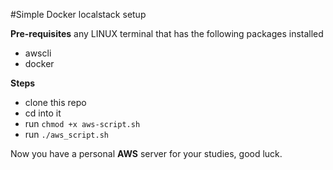 #Simple Docker localstack setup

**Pre-requisites**
any LINUX terminal that has the following packages installed
* awscli
* docker
  
**Steps**
* clone this repo
* cd into it
* run `chmod +x aws-script.sh`
* run `./aws_script.sh`

Now you have a personal **AWS** server for your studies, good luck.
